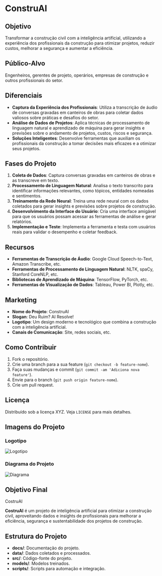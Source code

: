 # ConstruAI

## Objetivo

Transformar a construção civil com a inteligência artificial, utilizando a experiência dos profissionais da construção para otimizar projetos, reduzir custos, melhorar a segurança e aumentar a eficiência.

## Público-Alvo

Engenheiros, gerentes de projeto, operários, empresas de construção e outros profissionais do setor.

## Diferenciais

- **Captura da Experiência dos Profissionais**: Utiliza a transcrição de áudio de conversas gravadas em canteiros de obras para coletar dados valiosos sobre práticas e desafios do setor.
- **Análise de Dados de Projetos**: Aplica técnicas de processamento de linguagem natural e aprendizado de máquina para gerar insights e previsões sobre o andamento de projetos, custos, riscos e segurança.
- **Soluções Inteligentes**: Desenvolve ferramentas que auxiliam os profissionais da construção a tomar decisões mais eficazes e a otimizar seus projetos.

## Fases do Projeto

1. **Coleta de Dados**: Captura conversas gravadas em canteiros de obras e as transcreve em texto.
2. **Processamento de Linguagem Natural**: Analisa o texto transcrito para identificar informações relevantes, como tópicos, entidades nomeadas e sentimentos.
3. **Treinamento da Rede Neural**: Treina uma rede neural com os dados coletados para gerar insights e previsões sobre projetos de construção.
4. **Desenvolvimento da Interface do Usuário**: Cria uma interface amigável para que os usuários possam acessar as ferramentas de análise e gerar relatórios.
5. **Implementação e Teste**: Implementa a ferramenta e testa com usuários reais para validar o desempenho e coletar feedback.

## Recursos

- **Ferramentas de Transcrição de Áudio**: Google Cloud Speech-to-Text, Amazon Transcribe, etc.
- **Ferramentas de Processamento de Linguagem Natural**: NLTK, spaCy, Stanford CoreNLP, etc.
- **Bibliotecas de Aprendizado de Máquina**: TensorFlow, PyTorch, etc.
- **Ferramentas de Visualização de Dados**: Tableau, Power BI, Plotly, etc.

## Marketing

- **Nome do Projeto**: ConstruAI
- **Slogan**: Deu Ruim? AI Resolve!
- **Logotipo**: Um design moderno e tecnológico que combina a construção com a inteligência artificial.
- **Canais de Comunicação**: Site, redes sociais, etc.

## Como Contribuir

1. Fork o repositório.
2. Crie uma branch para a sua feature (`git checkout -b feature-nome`).
3. Faça suas mudanças e commit (`git commit -am 'Adiciona nova feature'`).
4. Envie para o branch (`git push origin feature-nome`).
5. Crie um pull request.

## Licença

Distribuído sob a licença XYZ. Veja `LICENSE` para mais detalhes.

## Imagens do Projeto

### Logotipo

![Logotipo](docs/images/logo.png)

### Diagrama do Projeto

![Diagrama](docs/images/diagram.png)

## Objetivo Final

CostruAI

**CostruAI** é um projeto de inteligência artificial para otimizar a construção civil, aproveitando dados e insights de profissionais para melhorar a eficiência, segurança e sustentabilidade dos projetos de construção.

## Estrutura do Projeto

- **docs/**: Documentação do projeto.
- **data/**: Dados coletados e processados.
- **src/**: Código-fonte do projeto.
- **models/**: Modelos treinados.
- **scripts/**: Scripts para automação e integração.
